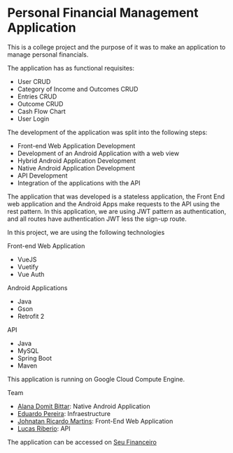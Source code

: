 # Personal Financial Management Application
This is a college project and the purpose of it was to make an application to manage personal financials.

The application has as functional requisites:

  - User CRUD
  - Category of Income and Outcomes CRUD
  - Entries CRUD
  - Outcome CRUD
  - Cash Flow Chart
  - User Login

The development of the application was split into the following steps:

 - Front-end Web Application Development
 - Development of an Android Application with a web view
 - Hybrid Android Application Development
 - Native Android Application Development
 - API Development
 - Integration of the applications with the API

 The application that was developed is a stateless application, the Front End web application and the Android Apps make requests to the API using the rest pattern. In this application, we are using JWT pattern as authentication, and all routes have authentication JWT less the sign-up route.

 In this project, we are using the following technologies

 Front-end Web Application

  - VueJS
  - Vuetify
  - Vue Auth

Android Applications

  - Java
  - Gson
  - Retrofit 2

API

  - Java
  - MySQL
  - Spring Boot
  - Maven

This application is running on Google Cloud Compute Engine.

Team

 - [Alana Domit Bittar](https://www.linkedin.com/in/alanadomitbittar/): Native Android Application
 - [Eduardo Pereira](https://www.linkedin.com/in/eduardo-pereira-56281368/): Infraestructure
 - [Johnatan Ricardo Martins](https://www.linkedin.com/in/johnataanmartins): Front-End Web Application
 - [Lucas Riberio](https://www.linkedin.com/in/lucas-ribeiro691/): API

 The application can be accessed on [Seu Financeiro](https://seufinanceiro.info)
